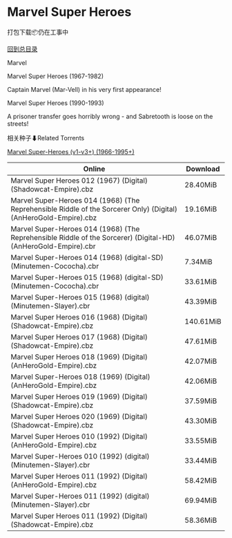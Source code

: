 # Marvel Super Heroes

打包下载📦仍在工事中

[回到总目录](/Catalogs.md)

Marvel

Marvel Super Heroes (1967-1982)

Captain Marvel (Mar-Vell) in his very first appearance!



Marvel Super Heroes (1990-1993)

A prisoner transfer goes horribly wrong - and Sabretooth is loose on the streets!





相关种子⬇Related Torrents

[Marvel Super-Heroes (v1-v3+) (1966-1995+)](https://github.com/alicewish/markdown/blob/master/torrent/Marvel-Super-Heroes--v1-v3----1966-1995.md)

Online | Download
--- | ---
Marvel Super Heroes 012 (1967) (Digital) (Shadowcat-Empire).cbz | 28.40MiB
Marvel Super-Heroes 014 (1968) (The Reprehensible Riddle of the Sorcerer Only) (Digital) (AnHeroGold-Empire).cbz | 19.16MiB
Marvel Super-Heroes 014 (1968) (The Reprehensible Riddle of the Sorcerer) (Digital-HD) (AnHeroGold-Empire).cbr | 46.07MiB
Marvel Super-Heroes 014 (1968) (digital-SD) (Minutemen-Cococha).cbr | 7.34MiB
Marvel Super-Heroes 015 (1968) (digital-SD) (Minutemen-Cococha).cbr | 33.61MiB
Marvel Super-Heroes 015 (1968) (digital) (Minutemen-Slayer).cbr | 43.39MiB
Marvel Super Heroes 016 (1968) (Digital) (Shadowcat-Empire).cbz | 140.61MiB
Marvel Super Heroes 017 (1968) (Digital) (Shadowcat-Empire).cbz | 47.61MiB
Marvel Super Heroes 018 (1969) (Digital) (AnHeroGold-Empire).cbz | 42.07MiB
Marvel Super-Heroes 018 (1969) (Digital) (AnHeroGold-Empire).cbz | 42.06MiB
Marvel Super Heroes 019 (1969) (Digital) (Shadowcat-Empire).cbz | 37.59MiB
Marvel Super Heroes 020 (1969) (Digital) (Shadowcat-Empire).cbz | 43.30MiB
Marvel Super Heroes 010 (1992) (Digital) (AnHeroGold-Empire).cbz | 33.55MiB
Marvel Super-Heroes 010 (1992) (digital) (Minutemen-Slayer).cbr | 33.44MiB
Marvel Super Heroes 011 (1992) (Digital) (AnHeroGold-Empire).cbz | 58.42MiB
Marvel Super-Heroes 011 (1992) (digital) (Minutemen-Slayer).cbr | 69.94MiB
Marvel Super Heroes 011 (1992) (Digital) (Shadowcat-Empire).cbz | 58.36MiB
